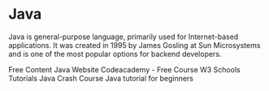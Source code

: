 # Java

Java is general-purpose language, primarily used for Internet-based applications.
It was created in 1995 by James Gosling at Sun Microsystems and is one of the most popular options for backend developers.

<ResourceGroupTitle>Free Content</ResourceGroupTitle>
<BadgeLink colorScheme='blue' badgeText='Official Website' href='https://www.java.com/'>Java Website</BadgeLink>
<BadgeLink colorScheme='green' badgeText='Learn' href='https://www.codecademy.com/learn/learn-java'>Codeacademy - Free Course</BadgeLink>
<BadgeLink colorScheme='green' badgeText='Learn' href='https://www.w3schools.com/java/'>W3 Schools Tutorials</BadgeLink>
<BadgeLink badgeText='Watch' href='https://www.youtube.com/watch?v=eIrMbAQSU34'>Java Crash Course</BadgeLink>
<Badgelink badgeText='watch' href='https://www.youtube.com/results?search_query=java+tutorial+for+beginners'>Java tutorial for beginners</badgeLink>
